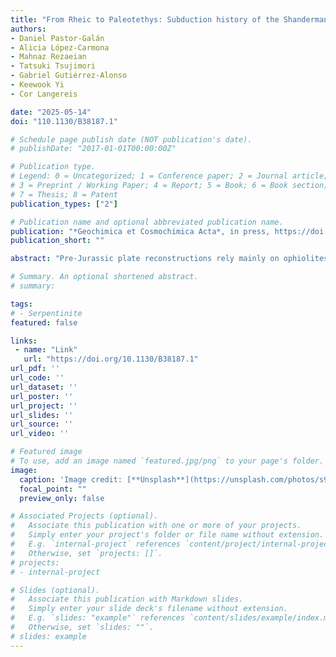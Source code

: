 ```yaml
---
title: "From Rheic to Paleotethys: Subduction history of the Shanderman Eclogites (NW Iran)"
authors:
- Daniel Pastor-Galán
- Alicia López-Carmona
- Mahnaz Rezaeian
- Tatsuki Tsujimori
- Gabriel Gutiérrez-Alonso
- Keewook Yi
- Cor Langereis

date: "2025-05-14"
doi: "110.1130/B38187.1"

# Schedule page publish date (NOT publication's date).
# publishDate: "2017-01-01T00:00:00Z"

# Publication type.
# Legend: 0 = Uncategorized; 1 = Conference paper; 2 = Journal article;
# 3 = Preprint / Working Paper; 4 = Report; 5 = Book; 6 = Book section;
# 7 = Thesis; 8 = Patent
publication_types: ["2"]

# Publication name and optional abbreviated publication name.
publication: "*Geochimica et Cosmochimica Acta*, in press, https://doi.org/10.1016/j.gca.2025.07.002"
publication_short: ""

abstract: "Pre-Jurassic plate reconstructions rely mainly on ophiolites and metabasites found along suture zones and plate boundaries. Tethyan oceanic rocks have undergone at least four Wilson cycles, characterized by Gondwana-derived continental terranes detaching and later accreting onto Laurussia/Eurasia, offering an excellent case example to understand long-term tectonic processes. The oceanic rocks from present-day north Turkey to northeast Iran contain an excellent record of those cycles. In this paper, we focus on the origins and tectonometamorphic evolution of the Shanderman eclogites in NW Iran. We have performed thorough petrological, Sm-Nd isochron, and U-Pb/Lu-Hf on zircon analyses. Our results show that the Shanderman eclogites’ protoliths, basalts with mid-ocean ridge signature, underwent a maximum pressure of 2.25 GPa (∼80 km) at ca. 350 Ma based on a Sm-Nd isochron in garnet. In one of the studied samples, we found a series of inherited zircon grains with Precambrian age that suggests the basaltic rocks formed or evolved in proximity to a Gondwana-derived terrane. In addition, we found a population of Paleozoic zircon grains, including a single zircon with a U-Pb age of ca. 350 Ma, possibly indicating that the oceanic crust formed immediately before subduction and metamorphism. The population of zircon with ages of ca. 280 Ma is compatible with a hydrothermal origin. We interpret that the Shanderman eclogites represent a piece of the Rheic (aka, Ran or Prototethys) that formed in the Carboniferous while the Pontide-Kopeh Dagh terrane migrated northward during the opening of the Paleotethys. The final consumption of the Rheic ocean produced the collision between the Pontide-Kopeh Dagh terrane during the late Carboniferous. Finally in the Early Permian the Paleotethys began subducting beneath Eurasia."

# Summary. An optional shortened abstract.
# summary: 

tags: 
# - Serpentinite
featured: false

links:
 - name: "Link"
   url: "https://doi.org/10.1130/B38187.1"
url_pdf: ''
url_code: ''
url_dataset: ''
url_poster: ''
url_project: ''
url_slides: ''
url_source: ''
url_video: ''

# Featured image
# To use, add an image named `featured.jpg/png` to your page's folder. 
image: 
  caption: 'Image credit: [**Unsplash**](https://unsplash.com/photos/s9CC2SKySJM)'
  focal_point: ""
  preview_only: false

# Associated Projects (optional).
#   Associate this publication with one or more of your projects.
#   Simply enter your project's folder or file name without extension.
#   E.g. `internal-project` references `content/project/internal-project/index.md`.
#   Otherwise, set `projects: []`.
# projects:
# - internal-project

# Slides (optional).
#   Associate this publication with Markdown slides.
#   Simply enter your slide deck's filename without extension.
#   E.g. `slides: "example"` references `content/slides/example/index.md`.
#   Otherwise, set `slides: ""`.
# slides: example
---
```

